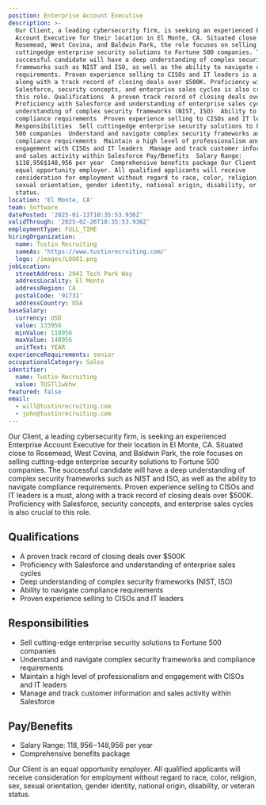 ```yaml
---
position: Enterprise Account Executive
description: >-
  Our Client, a leading cybersecurity firm, is seeking an experienced Enterprise
  Account Executive for their location in El Monte, CA. Situated close to
  Rosemead, West Covina, and Baldwin Park, the role focuses on selling
  cuttingedge enterprise security solutions to Fortune 500 companies. The
  successful candidate will have a deep understanding of complex security
  frameworks such as NIST and ISO, as well as the ability to navigate compliance
  requirements. Proven experience selling to CISOs and IT leaders is a must,
  along with a track record of closing deals over $500K. Proficiency with
  Salesforce, security concepts, and enterprise sales cycles is also crucial to
  this role. Qualifications  A proven track record of closing deals over $500K 
  Proficiency with Salesforce and understanding of enterprise sales cycles  Deep
  understanding of complex security frameworks (NIST, ISO)  Ability to navigate
  compliance requirements  Proven experience selling to CISOs and IT leaders
  Responsibilities  Sell cuttingedge enterprise security solutions to Fortune
  500 companies  Understand and navigate complex security frameworks and
  compliance requirements  Maintain a high level of professionalism and
  engagement with CISOs and IT leaders  Manage and track customer information
  and sales activity within Salesforce Pay/Benefits  Salary Range:
  $118,956$148,956 per year  Comprehensive benefits package Our Client is an
  equal opportunity employer. All qualified applicants will receive
  consideration for employment without regard to race, color, religion, sex,
  sexual orientation, gender identity, national origin, disability, or veteran
  status.
location: 'El Monte, CA'
team: Software
datePosted: '2025-01-13T10:35:53.936Z'
validThrough: '2025-02-26T10:35:53.936Z'
employmentType: FULL_TIME
hiringOrganization:
  name: Tustin Recruiting
  sameAs: 'https://www.tustinrecruiting.com/'
  logo: /images/LOGO1.png
jobLocation:
  streetAddress: 2941 Tech Park Way
  addressLocality: El Monte
  addressRegion: CA
  postalCode: '91731'
  addressCountry: USA
baseSalary:
  currency: USD
  value: 133956
  minValue: 118956
  maxValue: 148956
  unitText: YEAR
experienceRequirements: senior
occupationalCategory: Sales
identifier:
  name: Tustin Recruiting
  value: TUSTl1wkhw
featured: false
email:
  - will@tustinrecruiting.com
  - john@tustinrecruiting.com
---
```




Our Client, a leading cybersecurity firm, is seeking an experienced Enterprise Account Executive for their location in El Monte, CA. Situated close to Rosemead, West Covina, and Baldwin Park, the role focuses on selling cutting-edge enterprise security solutions to Fortune 500 companies. The successful candidate will have a deep understanding of complex security frameworks such as NIST and ISO, as well as the ability to navigate compliance requirements. Proven experience selling to CISOs and IT leaders is a must, along with a track record of closing deals over $500K. Proficiency with Salesforce, security concepts, and enterprise sales cycles is also crucial to this role.

## Qualifications

- A proven track record of closing deals over $500K
- Proficiency with Salesforce and understanding of enterprise sales cycles
- Deep understanding of complex security frameworks (NIST, ISO)
- Ability to navigate compliance requirements
- Proven experience selling to CISOs and IT leaders

## Responsibilities

- Sell cutting-edge enterprise security solutions to Fortune 500 companies
- Understand and navigate complex security frameworks and compliance requirements
- Maintain a high level of professionalism and engagement with CISOs and IT leaders
- Manage and track customer information and sales activity within Salesforce

## Pay/Benefits

- Salary Range: $118,956-$148,956 per year
- Comprehensive benefits package

Our Client is an equal opportunity employer. All qualified applicants will receive consideration for employment without regard to race, color, religion, sex, sexual orientation, gender identity, national origin, disability, or veteran status.
